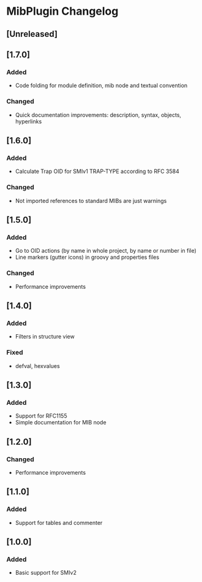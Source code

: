 <!-- Keep a Changelog guide -> https://keepachangelog.com -->

# MibPlugin Changelog

## [Unreleased]

## [1.7.0]

### Added

- Code folding for module definition, mib node and textual convention

### Changed

- Quick documentation improvements: description, syntax, objects, hyperlinks

## [1.6.0]

### Added

- Calculate Trap OID for SMIv1 TRAP-TYPE according to RFC 3584

### Changed

- Not imported references to standard MIBs are just warnings

## [1.5.0]

### Added

- Go to OID actions (by name in whole project, by name or number in file)
- Line markers (gutter icons) in groovy and properties files

### Changed

- Performance improvements

## [1.4.0]

### Added

- Filters in structure view

### Fixed

- defval, hexvalues

## [1.3.0]

### Added

- Support for RFC1155
- Simple documentation for MIB node

## [1.2.0]

### Changed

- Performance improvements

## [1.1.0]

### Added

- Support for tables and commenter

## [1.0.0]

### Added

- Basic support for SMIv2